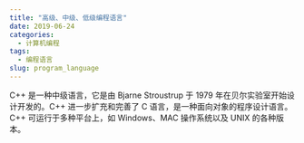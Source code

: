 ```yaml
---
title: "高级、中级、低级编程语言"
date: 2019-06-24
categories:
  - 计算机编程
tags:
  - 编程语言
slug: program_language
---
```



C++ 是一种中级语言，它是由 Bjarne Stroustrup 于 1979 年在贝尔实验室开始设计开发的。C++ 进一步扩充和完善了 C 语言，是一种面向对象的程序设计语言。C++ 可运行于多种平台上，如 Windows、MAC 操作系统以及 UNIX 的各种版本。
